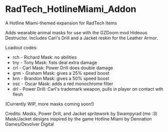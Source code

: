 # RadTech_HotlineMiami_Addon
A Hotline Miami-themed expansion for RadTech Items

Adds wearable animal masks for use with 
the GZDoom mod Hideous Destructor.
Includes Carl's Drill and a Jacket reskin 
for the Leather Armor.

Loadout codes:

- rch - Richard Mask: no abilities
- tny - Tony Mask: fists deal extra damage
- crl - Carl Mask: Power Drill does double damage 
- grm - Graham Mask: gives a 25% speed boost
- brn - Brandon Mask: gives a 50% speed boost
- osc - Oscar Mask: adds a red monochrome filter
- drl - Power Drill: Carl's trademark weapon, 
      pulls in player on contact wth flesh

(Currently WIP, more masks coming soon!)

Credits:
Masks, Power Drill, and Jacket spritework by Swampyrad (me :3)
Mask/Jacket designs inspired by the game Hotline Miami 
by Dennation Games/Devolver Digital
